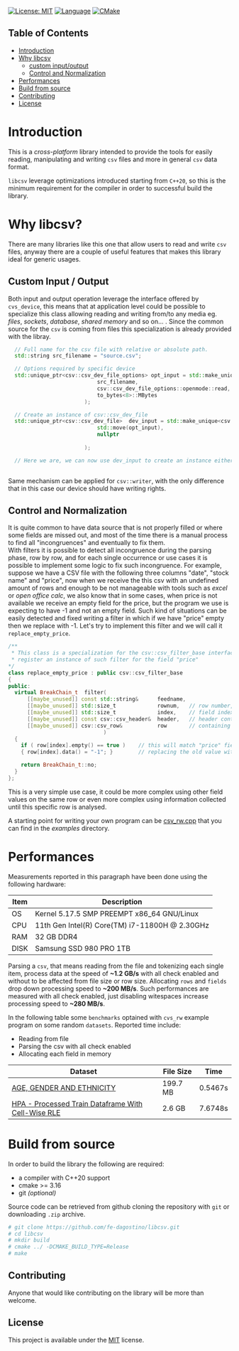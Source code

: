 [![License: MIT](https://img.shields.io/badge/License-MIT-yellow.svg)](https://opensource.org/licenses/MIT)
[![Language](https://img.shields.io/badge/language-c++-red.svg)](https://en.cppreference.com/)
[![CMake](https://github.com/fe-dagostino/libcsv/actions/workflows/cmake.yml/badge.svg?branch=master)](https://github.com/fe-dagostino/libcsv/actions/workflows/cmake.yml)


## Table of Contents

* [Introduction](#introduction)
* [Why libcsv](#why-libcsv)
  * [custom input/output](#custom-input--output)
  * [Control and Normalization](#control-and-normalization)
* [Performances](#performances)
* [Build from source](#build-from-source)
* [Contributing](#contributing)
* [License](#license)

# Introduction

This is a *cross-platform* library intended to provide the tools for easily reading, manipulating and writing `csv` files and more in general `csv` data format.

`libcsv` leverage optimizations introduced starting from `C++20`, so this is the minimum requirement for the compiler in order to successful build the library.

# Why libcsv?

There are many libraries like this one that allow users to read and write `csv` files, anyway there are a couple of useful features that makes this library ideal for generic usages.

## Custom Input / Output

Both input and output operation leverage the interface offered by `cvs_device`, this means that at application level could be possible to specialize this class allowing reading and writing from/to any media eg. *files*, *sockets*, *database*, *shared memory* and so on... .
Since the common source for the `csv` is coming from files this specialization is already provided with the libray.

```cpp
  // Full name for the csv file with relative or absolute path. 
  std::string src_filename = "source.csv";

  // Options required by specific device
  std::unique_ptr<csv::csv_dev_file_options> opt_input = std::make_unique<csv::csv_dev_file_options>( 
                            src_filename,                                 // filename 
                            csv::csv_dev_file_options::openmode::read,    // access mode 
                            to_bytes<8>::MBytes                           // cache buffer size
                        );

  // Create an instance of csv::csv_dev_file 
  std::unique_ptr<csv::csv_dev_file>  dev_input = std::make_unique<csv::csv_dev_file>( 
                            std::move(opt_input),                         // change ownership for opt_input
                            nullptr                                       // pointer to csv_device_events, 
                                                                          // in this case we are not providing it
                        );

  // Here we are, we can now use dev_input to create an instance either of csv::parser or csv::reader.
  
```

Same mechanism can be applied for `csv::writer`, with the only difference that in this case our device should have writing rights.

## Control and Normalization

It is quite common to have data source that is not properly filled or where some fields are missed out, and most of the time there is a manual process to find all "incongruences" and eventually to fix them.  
With filters it is possible to detect all incongruence during the parsing phase, row by row, and for each single occurrence or use cases it is possible to implement some logic to fix such incongruence. 
For example, suppose we have a CSV file with the following three columns "date", "stock name" and "price", now when we receive the this csv with an undefined amount of rows and enough to be not manageable with tools such as *excel* or *open office calc*, we also know that in some cases, when price is not available we receive an empty field for the price, but the program we use is expecting to have -1 and not an empty field. Such kind of situations can be easily detected and fixed writing a filter in which if we have "price" empty then we replace with -1. 
Let's try to implement this filter and we will call it `replace_empty_price`.

```cpp
/**
 * This class is a specialization for the csv::csv_filter_base interface and we should
 * register an instance of such filter for the field "price"
*/
class replace_empty_price : public csv::csv_filter_base
{
public:
  virtual BreakChain_t  filter( 
      [[maybe_unused]] const std::string&      feedname,  
      [[maybe_unused]] std::size_t             rownum,   // row number, header considered
      [[maybe_unused]] std::size_t             index,    // field index in both header and row
      [[maybe_unused]] const csv::csv_header&  header,   // header containing all column labels
      [[maybe_unused]] csv::csv_row&           row       // containing all value for current row
                              )
  {
    if ( row[index].empty() == true )    // this will match "price" field
    { row[index].data() = "-1"; }        // replacing the old value with -1 as for our needs.

    return BreakChain_t::no;
  }
};
```

This is a very simple use case, it could be more complex using other field values on the same row or even more complex using information collected until this specific row is analysed.

A starting point for writing your own program can be [csv_rw.cpp](./examples/csv_rw.cpp) that you can find in the *examples* directory.

# Performances

Measurements reported in this paragraph have been done using the following hardware:

| **Item** | **Description**                                    |
|----------|----------------------------------------------------|
| OS       | Kernel 5.17.5 SMP PREEMPT x86_64 GNU/Linux         |
| CPU      | 11th Gen Intel(R) Core(TM) i7-11800H @ 2.30GHz     |
| RAM      | 32 GB DDR4                                         |
| DISK     | Samsung SSD 980 PRO 1TB                            |

Parsing a `csv`, that means reading from the file and tokenizing each single item, process data at the speed 
of **~1.2 GB/s** with all check enabled and without to be affected from file size or row size. 
Allocating `rows` and `fields` drop down processing speed to **~200 MB/s**. Such performances are measured 
with all check enabled, just disabling witespaces increase processing speed to **~280 MB/s**.

In the following table some `benchmarks` optained with `cvs_rw` example program on some random `datasets`. 
Reported time include:
* Reading from file
* Parsing the csv with all check enabled
* Allocating each field in memory

| Dataset                  | File Size |  Time |
|--------------------------|-----------|-------|
| [AGE, GENDER AND ETHNICITY](https://www.kaggle.com/datasets/nipunarora8/age-gender-and-ethnicity-face-data-csv) | 199.7 MB | 0.5467s |
| [HPA - Processed Train Dataframe With Cell-Wise RLE](https://www.kaggle.com/datasets/dschettler8845/hpa-processed-train-dataframe-with-cellwise-rle)| 2.6 GB| 7.6748s |


# Build from source

In order to build the library the following are required:
* a compiler with C++20 support
* cmake >= 3.16
* git *(optional)*  

Source code can be retrieved from github cloning the repository with `git` or downloading `.zip` archive.

```bash
# git clone https://github.com/fe-dagostino/libcsv.git
# cd libcsv
# mkdir build
# cmake ../ -DCMAKE_BUILD_TYPE=Release
# make
```

## Contributing
Anyone that would like contributing on the library will be more than welcome.

## License
This project is available under the [MIT](LICENSE) license.